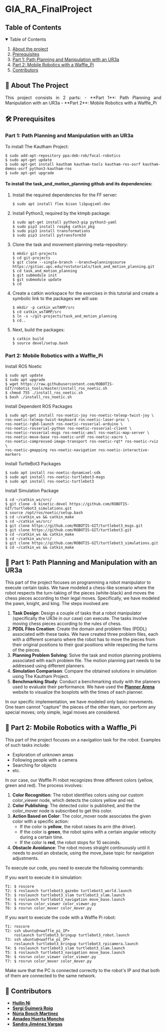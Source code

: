 # GIA_RA_FinalProject

<!-- TABLE OF CONTENTS -->
<h2 id="table-of-contents"> Table of Contents </h2>

<details open="open">
  <summary> Table of Contents </summary>
  <ol>
    <li><a href="#about-the-project"> About the project </a></li>
    <li><a href="#prerequisites"> Prerequisites </a></li>
    <li><a href="#part-1"> Part 1: Path Planning and Manipulation with an UR3a </a></li>
    <li><a href="#part-2"> Part 2: Mobile Robotics with a Waffle_Pi </a></li>
     <li><a href="#contributors"> Contributors </a></li>
  </ol>
</details>

<!-- ABOUT THE PROJECT -->
<h2 id="about-the-project"> 📝 About The Project</h2>

<p align="justify"> 
   This project consists in 2 parts: 
   - **Part 1**: Path Planning and Manipulation with an UR3a
   - **Part 2**: Mobile Robotics with a Waffle_Pi
</p>


<!-- Prerequisites -->
<h2 id="prerequisites"> 🛠️ Prerequisites </h2>

<h3> Part 1: Path Planning and Manipulation with an UR3a </h3>

To install The Kautham Project:
```
$ sudo add-apt-repository ppa:deb-rob/focal-robotics
$ sudo apt-get update
$ sudo apt-get install kautham kautham-tools kautham-ros-osrf kautham-demos-osrf python3-kautham-ros
$ sudo apt-get upgrade
```

<h4> To install the task_and_motion_planning github and its dependencies: </h4>

1. Install the required dependencies for the FF server:
   ```
   $ sudo apt install flex bison libpugixml-dev
   ``` 
2. Install Python3, required by the ktmpb package:
   ```
   $ sudo apt-get install python3-pip python3-yaml
   $ sudo pip3 install rospkg catkin_pkg
   $ sudo pip3 install transformations
   $ sudo pip3 install pytransform3d
   ```
3. Clone the task and movement planning meta-repository:
   ```
   $ mkdir git-projects
   $ cd git-projects
   $ git clone --single-branch --branch=planningcourse https://gitioc.upc.edu/rostutorials/task_and_motion_planning.git
   $ cd task_and_motion_planning
   $ git submodule init
   $ git submodule update
   $ cd
   ```
4. Create a catkin workspace for the exercises in this tutorial and create a symbolic link to the packages we will use:
   ```
   $ mkdir -p catkin_wsTAMP/src
   $ cd catkin_wsTAMP/src
   $ ln -s ~/git-projects/task_and_motion_planning
   $ cd..
5. Next, build the packages:
   ```
   $ catkin build
   $ source devel/setup.bash
   ```
   
<h3> Part 2: Mobile Robotics with a Waffle_Pi </h3>

Install ROS Noetic
~~~
$ sudo apt update
$ sudo apt upgrade
$ wget https://raw.githubusercontent.com/ROBOTIS-GIT/robotis_tools/master/install_ros_noetic.sh
$ chmod 755 ./install_ros_noetic.sh
$ bash ./install_ros_noetic.sh
~~~ 

Install Dependent ROS Packages
```
$ sudo apt-get install ros-noetic-joy ros-noetic-teleop-twist-joy \
ros-noetic-teleop-twist-keyboard ros-noetic-laser-proc \
ros-noetic-rgbd-launch ros-noetic-rosserial-arduino \
ros-noetic-rosserial-python ros-noetic-rosserial-client \
ros-noetic-rosserial-msgs ros-noetic-amcl ros-noetic-map-server \
ros-noetic-move-base ros-noetic-urdf ros-noetic-xacro \
ros-noetic-compressed-image-transport ros-noetic-rqt* ros-noetic-rviz \
ros-noetic-gmapping ros-noetic-navigation ros-noetic-interactive-markers
```

Install TurtleBot3 Packages
```
$ sudo apt install ros-noetic-dynamixel-sdk
$ sudo apt install ros-noetic-turtlebot3-msgs
$ sudo apt install ros-noetic-turtlebot3
```

Install Simulation Package
```
$ cd ~/catkin_ws/src/
$ git clone -b kinetic-devel https://github.com/ROBOTIS-GIT/turtlebot3_simulations.git
$ source /opt/ros/noetic/setup.bash
$ cd ~/catkin_ws && catkin_make
$ cd ~/catkin_ws/src/
$ git clone https://github.com/ROBOTIS-GIT/turtlebot3_msgs.git
$ git clone https://github.com/ROBOTIS-GIT/turtlebot3.git
$ cd ~/catkin_ws && catkin_make
$ cd ~/catkin_ws/src/
$ git clone https://github.com/ROBOTIS-GIT/turtlebot3_simulations.git
$ cd ~/catkin_ws && catkin_make
```

<!-- Part 1: Path Planning and Manipulation with an UR3a-->
<h2 id="part-1"> 🦾 Part 1: Path Planning and Manipulation with an UR3a </h2>

This part of the project focuses on programming a robot manipulator to execute certain tasks. We have modeled a chess-like scenario where the robot respects the turn-taking of the pieces (white-black) and moves the chess pieces according to their legal moves. Specifically, we have modeled the pawn, knight, and king. The steps involved are:

1. **Task Design**: Design a couple of tasks that a robot manipulator (specifically the UR3e in our case) can execute. The tasks involve moving chess pieces according to the rules of chess.
2. **PDDL Files Creation**: Create the domain and problem files (PDDL) associated with these tasks. We have created three problem files, each with a different scenario where the robot has to move the pieces from their original positions to their goal positions while respecting the turns of the pieces.
3. **Planning Problem Solving**: Solve the task and motion planning problems associated with each problem file. The motion planning part needs to be addressed using different planners.
4. **Simulation Comparison**: Compare the obtained solutions in simulation using The Kautham Project.
5. **Benchmarking Study**: Conduct a benchmarking study with the planners used to evaluate their performance. We have used the [**Planner Arena**](https://plannerarena.org/) website to visualize the boxplots with the times of each planner. 

In our specific implementation, we have modeled only basic movements. One team cannot "capture" the pieces of the other team, nor perform any special moves; only simple, legal moves are considered.

<!-- Part 2: Mobile Robotics with a Waffle_Pi -->
<h2 id="part-2"> 🤖 Part 2: Mobile Robotics with a Waffle_Pi </h2>

This part of the project focuses on a navigation task for the robot. Examples of such tasks include:

- Exploration of unknown areas
- Following people with a camera
- Searching for objects
- etc.

In our case, our Waffle Pi robot recognizes three different colors (yellow, green and red). The process involves:

1. **Color Recognition**: The robot identifies colors using our custom color_viewer node, which detects the colors yellow and red.
2. **Color Publishing**: The detected color is published, and the the color_mover node is subscribed to get this color.
3. **Action Based on Color**: The color_mover node associates the given color with a specific action:
   - If the color is **yellow**, the robot raises its arm (the driver).
   - If the color is **green**, the robot spins with a certain angular velocity during a certain time. 
   - If the color is **red**, the robot stops for 10 seconds.
4. **Obstacle Avoidance**: The robot moves straight continuously until it needs to avoid an obstacle, using the move_base topic for navigation adjustments.

To execute our code, you need to execute the following commands: 

If you want to execute it in simulation: 
```
T1: $ roscore
T2: $ roslaunch turtlebot3_gazebo turtlebot3_world.launch 
T3: $ roslaunch turtlebot3_slam turtlebot3_slam.launch
T4: $ roslaunch turtlebot3_navigation move_base.launch
T5: $ rosrun color_viewer color_viewer.py
T6: $ rosrun color_mover color_mover.py
```

If you want to execute the code with a Waffle Pi robot: 
```
T1: roscore
T2: ssh ubuntu@<waffle_pi_IP>
    roslaunch turtlebot3_bringup turtlebot3_robot.launch
T3: ssh ubuntu@<waffle_pi_IP>
    roslaunch turtlebot3_bringup turtlebot3_rpicamera.launch
T4: $ roslaunch turtlebot3_slam turtlebot3_slam.launch
T5: $ roslaunch turtlebot3_navigation move_base.launch
T6: $ rosrun color_viewer color_viewer.py
T7: $ rosrun color_mover color_mover.py
```
Make sure that the PC is connected correctly to the robot's IP and that both of them are connected to the same network.

<!-- Contributors -->
<h2 id="contributors"> 👥 Contributors</h2>

* [**Huilin Ni**](https://github.com/HuilinNi15)
* [**Sergi Guimerà Roig**](https://github.com/S3RXxX)
* [**Núria Bosch Martínez**](https://github.com/nuriaboma)
* [**Amadeo Huerta Moncho**](https://github.com/amadeohm)
* [**Sandra Jiménez Vargas**](https://github.com/SandraJimenez231203)
